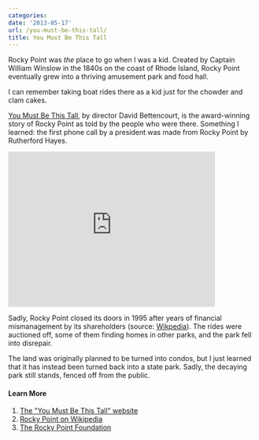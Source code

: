 ```yaml
---
categories:
date: '2013-05-17'
url: /you-must-be-this-tall/
title: You Must Be This Tall
---
```


Rocky Point was <em>the</em> place to go when I was a kid. Created by Captain William Winslow in the 1840s on the coast of Rhode Island, Rocky Point eventually grew into a thriving amusement park and food hall.

I can remember taking boat rides there as a kid just for the chowder and clam cakes.

<a href="http://www.rockypointmovie.com/index.html">You Must Be This Tall</a>, by director David Bettencourt, is the award-winning story of Rocky Point as told by the people who were there. Something I learned: the first phone call by a president was made from Rocky Point by Rutherford Hayes.

<div class="fluid-vids"><iframe width="420" height="315" src="https://www.youtube.com/embed/pG5djZBthuc" frameborder="0" allowfullscreen></iframe></div>

Sadly, Rocky Point closed its doors in 1995 after years of financial mismanagement by its shareholders (source: <a href="http://en.wikipedia.org/wiki/Rocky_Point_Amusement_Park#Final_years">Wikpedia</a>). The rides were auctioned off, some of them finding homes in other parks, and the park fell into disrepair.

The land was originally planned to be turned into condos, but I just learned that it has instead been turned back into a state park. Sadly, the decaying park still stands, fenced off from the public.

<h4>Learn More</h4>

<ol>
<li><a href="http://www.rockypointmovie.com/index.html">The "You Must Be This Tall" website</a></li>
<li><a href="http://en.wikipedia.org/wiki/Rocky_Point_Amusement_Park">Rocky Point on Wikipedia</a></li>
<li><a href="http://rockypointfoundation.org/">The Rocky Point Foundation</a></li>
</ol>